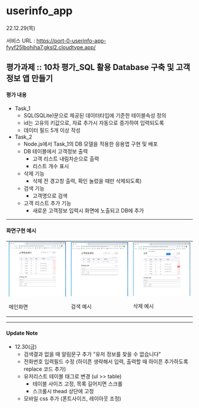 # userinfo_app
22.12.29(목)

서비스 URL : https://port-0-userinfo-app-fyyf25lbohiha7.gksl2.cloudtype.app/

## 평가과제 :: 10차 평가_SQL 활용 Database 구축 및 고객정보 앱 만들기

#### 평가 내용
- Task_1
  - SQL(SQLite)문으로 제공된 데이터타입에 기준한 테이블속성 정의
  - id는 고유의 키값으로, 자료 추가시 자동으로 증가하여 입력되도록
  - 데이터 필드 5개 이상 작성
- Task_2
  - Node.js에서 Task_1의 DB 모델을 적용한 응용앱 구현 및 배포
  - DB 테이블에서 고객정보 출력
    - 고객 리스트 내림차순으로 출력
    - 리스트 개수 표시
  - 삭제 기능
    - 삭제 전 경고창 출력, 확인 눌렀을 때만 삭제되도록)
  - 검색 기능 
    - 고객명으로 검색
  - 고객 리스트 추가 기능
    - 새로운 고객정보 입력시 화면에 노출되고 DB에 추가

---
#### 화면구현 예시

<table>
<tr>
<td><img src="https://github.com/chunjaeilu/userinfo_app/blob/master/public/images/app_01_main.png?raw=true" width="250"><p>메인화면</p></td>
<td><img src="https://github.com/chunjaeilu/userinfo_app/blob/master/public/images/app_02_search.png?raw=true" width="250"><p>검색 예시</p></td>
<td><img src="https://github.com/chunjaeilu/userinfo_app/blob/master/public/images/app_03_del.png?raw=true" width="250"><p>삭제 예시</p></td>
</tr>
</table>

---
#### Update Note
- 12.30(금)
  - 검색결과 없을 때 알림문구 추가 "유저 정보를 찾을 수 없습니다"
  - 전화번호 입력필드 수정 (하이픈 생략해서 입력, 출력할 때 하이픈 추가하도록 replace 코드 추가)
  - 유저리스트 테이블 태그로 변경 (ul >> table)
    - 테이블 사이즈 고정, 목록 길어지면 스크롤
    - 스크롤시 thead 상단에 고정
  - 모바일 css 추가 (폰트사이즈, 레이아웃 조정)




